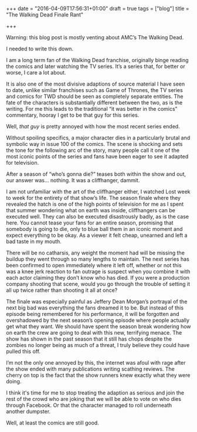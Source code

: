 +++
date = "2016-04-09T17:56:31+01:00"
draft = true
tags = ["blog"]
title = "The Walking Dead Finale Rant"

+++

Warning: this blog post is mostly venting about AMC’s The Walking Dead. <!--more-->

I needed to write this down.

I am a long term fan of the Walking Dead franchise, originally binge reading the comics and later watching the TV series. It’s a series that, for better or worse, I care a lot about.

It is also one of the most divisive adaptions of source material I have seen to date, unlike similar franchises such as Game of Thrones, the TV series and comics for TWD should be seen as completely separate entities. The fate of the characters is substantially different between the two, as is the writing. For me this leads to the traditional “it was better in the comics” commentary, hooray I get to be that guy for this series.

Well, _that guy_ is pretty annoyed with how the most recent series ended.

Without spoiling specifics, a major character dies in a particularly brutal and symbolic way in issue 100 of the comics. The scene is shocking and sets the tone for the following arc of the story, many people call it one of the most iconic points of the series and fans have been eager to see it adapted for television.

After a season of “who’s gonna die?” teases both within the show and out, our answer was… nothing. It was a cliffhanger, dammit.

I am not unfamiliar with the art of the cliffhanger either, I watched Lost week to week for the entirety of that show’s life. The season finale where they revealed the hatch is one of the high points of television for me as I spent that summer wondering what on earth was inside, cliffhangers can be executed well. They can also be executed disastrously badly, as is the case here. You cannot tease your fans for an entire season, promising that somebody is going to die, only to blue ball them in an iconic moment and expect everything to be okay. As a viewer it felt cheap, unearned and left a bad taste in my mouth.

There will be no catharsis, any weight the moment had will be missing the buildup they went through so many lengths to maintain. The next series has been confirmed to open immediately where it left off, whether or not this was a knee jerk reaction to fan outrage is suspect when you combine it with each actor claiming they don’t know who has died. If you were a production company shooting that scene, would you go through the trouble of setting it all up twice rather than shooting it all at once?

The finale was especially painful as Jeffery Dean Morgan’s portrayal of the next big bad was everything the fans dreamed it to be. But instead of this episode being remembered for his performance, it will be forgotten and overshadowed by the next season’s opening episode where people actually get what they want. We should have spent the season break wondering how on earth the crew are going to deal with this new, terrifying menace. The show has shown in the past season that it still has chops despite the zombies no longer being as much of a threat, I truly believe they could have pulled this off.

I’m not the only one annoyed by this, the internet was afoul with rage after the show ended with many publications writing scathing reviews. The cherry on top is the fact that the show runners knew exactly what they were doing.

I think it's time for me to stop treating the adaption as serious and join the rest of the crowd who are joking that we will be able to vote on who dies through Facebook. Or that the character managed to roll underneath another dumpster.

Well, at least the comics are still good.
